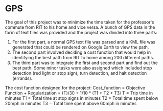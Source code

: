 # GPS

The goal of this project was to minimize the time taken for the professor's commute from RIT to his home and vice versa. A bunch of GPS data in the form of text files was provided and the project was divided into three parts:
1. For the first part, a normal GPS text file was parsed and a KML file was generated that could be rendered on Google Earth to view the path. 
2. The second part involved deciding a cost function that would help in identifying the best path from RIT to home among 200 different paths. 
3. The third part was to integrate the first and second part and find out the best path. Some minor tasks were also assigned which included stop detection (red light or stop sign), turn detection, and halt detection (errands).  

The cost function designed for the project: 
Cost_function = Objective Function + Regularization 
              = (T)/30             + 1/10 * (T1 + T2 + T3)
            T = Trip time in minutes
           T1 = Total time at stop signs in minutes
           T2 = Total time spent below 20mph in minutes
           T3 = Total time spent above 60mph in minutes
           


